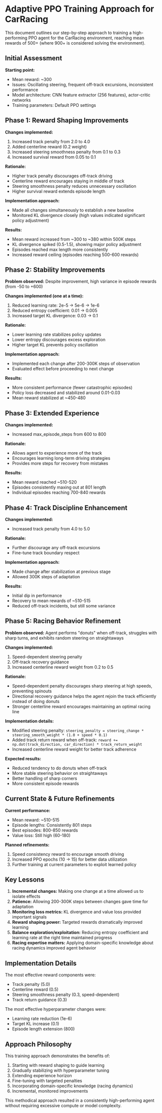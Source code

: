 # Adaptive PPO Training Approach for CarRacing

This document outlines our step-by-step approach to training a high-performing PPO agent for the CarRacing environment, reaching mean rewards of 500+ (where 900+ is considered solving the environment).

## Initial Assessment

**Starting point:**
- Mean reward: ~300
- Issues: Oscillating steering, frequent off-track excursions, inconsistent performance
- Model architecture: CNN feature extractor (256 features), actor-critic networks
- Training parameters: Default PPO settings

## Phase 1: Reward Shaping Improvements

**Changes implemented:**
1. Increased track penalty from 2.0 to 4.0
2. Added centerline reward (0.2 weight)
3. Increased steering smoothness penalty from 0.1 to 0.3
4. Increased survival reward from 0.05 to 0.1

**Rationale:**
- Higher track penalty discourages off-track driving
- Centerline reward encourages staying in middle of track
- Steering smoothness penalty reduces unnecessary oscillation
- Higher survival reward extends episode length

**Implementation approach:**
- Made all changes simultaneously to establish a new baseline
- Monitored KL divergence closely (high values indicated significant policy adjustment)

**Results:**
- Mean reward increased from ~300 to ~380 within 500K steps
- KL divergence spiked (0.5-1.5), showing major policy adjustment
- Episodes reached max length more consistently
- Increased reward ceiling (episodes reaching 500-600 rewards)

## Phase 2: Stability Improvements

**Problem observed:** Despite improvement, high variance in episode rewards (from -50 to +600)

**Changes implemented (one at a time):**
1. Reduced learning rate: 2e-5 → 5e-6 → 1e-6
2. Reduced entropy coefficient: 0.01 → 0.005
3. Increased target KL divergence: 0.03 → 0.1

**Rationale:**
- Lower learning rate stabilizes policy updates
- Lower entropy discourages excess exploration
- Higher target KL prevents policy oscillation

**Implementation approach:**
- Implemented each change after 200-300K steps of observation
- Evaluated effect before proceeding to next change

**Results:**
- More consistent performance (fewer catastrophic episodes)
- Policy loss decreased and stabilized around 0.01-0.03
- Mean reward stabilized at ~450-480

## Phase 3: Extended Experience

**Changes implemented:**
- Increased max_episode_steps from 600 to 800

**Rationale:**
- Allows agent to experience more of the track
- Encourages learning long-term driving strategies
- Provides more steps for recovery from mistakes

**Results:**
- Mean reward reached ~510-520
- Episodes consistently maxing out at 801 length
- Individual episodes reaching 700-840 rewards

## Phase 4: Track Discipline Enhancement

**Changes implemented:**
- Increased track penalty from 4.0 to 5.0

**Rationale:**
- Further discourage any off-track excursions
- Fine-tune track boundary respect

**Implementation approach:**
- Made change after stabilization at previous stage
- Allowed 300K steps of adaptation

**Results:**
- Initial dip in performance
- Recovery to mean rewards of ~510-515
- Reduced off-track incidents, but still some variance

## Phase 5: Racing Behavior Refinement

**Problem observed:** Agent performs "donuts" when off-track, struggles with sharp turns, and exhibits random steering on straightaways

**Changes implemented:**
1. Speed-dependent steering penalty
2. Off-track recovery guidance
3. Increased centerline reward weight from 0.2 to 0.5

**Rationale:**
- Speed-dependent penalty discourages sharp steering at high speeds, preventing spinouts
- Directional recovery guidance helps the agent rejoin the track efficiently instead of doing donuts
- Stronger centerline reward encourages maintaining an optimal racing line

**Implementation details:**
- Modified steering penalty: `steering_penalty = steering_change * steering_smooth_weight * (1.0 + speed * 0.1)`
- Added track return reward when off-track: `reward += np.dot(track_direction, car_direction) * track_return_weight`
- Increased centerline reward weight for better track adherence

**Expected results:**
- Reduced tendency to do donuts when off-track
- More stable steering behavior on straightaways
- Better handling of sharp corners
- More consistent episode rewards

## Current State & Future Refinements

**Current performance:**
- Mean reward: ~510-515
- Episode lengths: Consistently 801 steps
- Best episodes: 800-850 rewards
- Value loss: Still high (60-180)

**Planned refinements:**
1. Speed consistency reward to encourage smooth driving
2. Increased PPO epochs (10 → 15) for better data utilization
3. Further training at current parameters to exploit learned policy

## Key Lessons

1. **Incremental changes:** Making one change at a time allowed us to isolate effects
2. **Patience:** Allowing 200-300K steps between changes gave time for adaptation
3. **Monitoring loss metrics:** KL divergence and value loss provided important signals
4. **Reward shaping power:** Targeted rewards dramatically improved learning
5. **Balance exploration/exploitation:** Reducing entropy coefficient and learning rate at the right time maintained progress
6. **Racing expertise matters:** Applying domain-specific knowledge about racing dynamics improved agent behavior

## Implementation Details

The most effective reward components were:
- Track penalty (5.0)
- Centerline reward (0.5)
- Steering smoothness penalty (0.3, speed-dependent)
- Track return guidance (0.3)

The most effective hyperparameter changes were:
- Learning rate reduction (1e-6)
- Target KL increase (0.1)
- Episode length extension (800)

## Approach Philosophy

This training approach demonstrates the benefits of:
1. Starting with reward shaping to guide learning
2. Gradually stabilizing with hyperparameter tuning
3. Extending experience horizon
4. Fine-tuning with targeted penalties
5. Incorporating domain-specific knowledge (racing dynamics)
6. Incremental, monitored improvements

This methodical approach resulted in a consistently high-performing agent without requiring excessive compute or model complexity. 